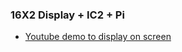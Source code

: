 ### 16X2 Display + IC2 + Pi
- [Youtube demo to display on screen](https://www.youtube.com/watch?v=3XLjVChVgec)
